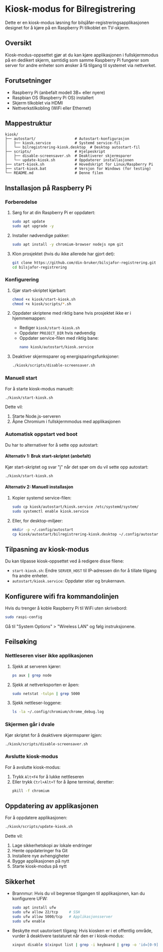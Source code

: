 # Kiosk-modus for Bilregistrering

Dette er en kiosk-modus løsning for bilsjåfør-registreringsapplikasjonen designet for å kjøre på en Raspberry Pi tilkoblet en TV-skjerm.

## Oversikt

Kiosk-modus-oppsettet gjør at du kan kjøre applikasjonen i fullskjermmodus på en dedikert skjerm, samtidig som samme Raspberry Pi fungerer som server for andre enheter som ønsker å få tilgang til systemet via nettverket.

## Forutsetninger

- Raspberry Pi (anbefalt modell 3B+ eller nyere)
- Raspbian OS (Raspberry Pi OS) installert
- Skjerm tilkoblet via HDMI
- Nettverkstilkobling (WiFi eller Ethernet)

## Mappestruktur

```
kiosk/
├── autostart/                  # Autostart-konfigurasjon
│   ├── kiosk.service           # Systemd service-fil
│   └── bilregistrering-kiosk.desktop  # Desktop autostart-fil
├── scripts/                    # Hjelpeskript
│   ├── disable-screensaver.sh  # Deaktiverer skjermsparer
│   └── update-kiosk.sh         # Oppdaterer installasjonen
├── start-kiosk.sh              # Hovedskript for Linux/Raspberry Pi
├── start-kiosk.bat             # Versjon for Windows (for testing)
└── README.md                   # Denne filen
```

## Installasjon på Raspberry Pi

### Forberedelse

1. Sørg for at din Raspberry Pi er oppdatert:
   ```bash
   sudo apt update
   sudo apt upgrade -y
   ```

2. Installer nødvendige pakker:
   ```bash
   sudo apt install -y chromium-browser nodejs npm git
   ```

3. Klon prosjektet (hvis du ikke allerede har gjort det):
   ```bash
   git clone https://github.com/din-bruker/bilsjafor-registrering.git
   cd bilsjafor-registrering
   ```

### Konfigurering

1. Gjør start-skriptet kjørbart:
   ```bash
   chmod +x kiosk/start-kiosk.sh
   chmod +x kiosk/scripts/*.sh
   ```

2. Oppdater skriptene med riktig bane hvis prosjektet ikke er i hjemmemappen:
   - Rediger `kiosk/start-kiosk.sh` 
   - Oppdater `PROJECT_DIR` hvis nødvendig
   - Oppdater service-filen med riktig bane:
     ```bash
     nano kiosk/autostart/kiosk.service
     ```

3. Deaktiver skjermsparer og energisparingsfunksjoner:
   ```bash
   ./kiosk/scripts/disable-screensaver.sh
   ```

### Manuell start

For å starte kiosk-modus manuelt:

```bash
./kiosk/start-kiosk.sh
```

Dette vil:
1. Starte Node.js-serveren
2. Åpne Chromium i fullskjermmodus med applikasjonen

### Automatisk oppstart ved boot

Du har to alternativer for å sette opp autostart:

#### Alternativ 1: Bruk start-skriptet (anbefalt)

Kjør start-skriptet og svar "j" når det spør om du vil sette opp autostart:

```bash
./kiosk/start-kiosk.sh
```

#### Alternativ 2: Manuell installasjon

1. Kopier systemd service-filen:
   ```bash
   sudo cp kiosk/autostart/kiosk.service /etc/systemd/system/
   sudo systemctl enable kiosk.service
   ```

2. Eller, for desktop-miljøer:
   ```bash
   mkdir -p ~/.config/autostart
   cp kiosk/autostart/bilregistrering-kiosk.desktop ~/.config/autostart/
   ```

## Tilpasning av kiosk-modus

Du kan tilpasse kiosk-oppsettet ved å redigere disse filene:

- `start-kiosk.sh`: Endre `SERVER_HOST` til IP-adressen din for å tillate tilgang fra andre enheter.
- `autostart/kiosk.service`: Oppdater stier og brukernavn.

## Konfigurere wifi fra kommandolinjen

Hvis du trenger å koble Raspberry Pi til WiFi uten skrivebord:

```bash
sudo raspi-config
```

Gå til "System Options" > "Wireless LAN" og følg instruksjonene.

## Feilsøking

### Nettleseren viser ikke applikasjonen

1. Sjekk at serveren kjører:
   ```bash
   ps aux | grep node
   ```

2. Sjekk at nettverksporten er åpen:
   ```bash
   sudo netstat -tulpn | grep 5000
   ```

3. Sjekk nettleser-loggene:
   ```bash
   ls -la ~/.config/chromium/chrome_debug.log
   ```

### Skjermen går i dvale

Kjør skriptet for å deaktivere skjermsparer igjen:

```bash
./kiosk/scripts/disable-screensaver.sh
```

### Avslutte kiosk-modus

For å avslutte kiosk-modus:

1. Trykk `Alt+F4` for å lukke nettleseren
2. Eller trykk `Ctrl+Alt+T` for å åpne terminal, deretter:
   ```bash
   pkill -f chromium
   ```

## Oppdatering av applikasjonen

For å oppdatere applikasjonen:

```bash
./kiosk/scripts/update-kiosk.sh
```

Dette vil:
1. Lage sikkerhetskopi av lokale endringer
2. Hente oppdateringer fra Git
3. Installere nye avhengigheter
4. Bygge applikasjonen på nytt
5. Starte kiosk-modus på nytt

## Sikkerhet

- Brannmur: Hvis du vil begrense tilgangen til applikasjonen, kan du konfigurere UFW:
  ```bash
  sudo apt install ufw
  sudo ufw allow 22/tcp     # SSH
  sudo ufw allow 5000/tcp   # Applikasjonsserver
  sudo ufw enable
  ```

- Beskytte mot uautorisert tilgang:
  Hvis kiosken er i et offentlig område, vurder å deaktivere tastaturet når den er i kiosk-modus:
  ```bash
  xinput disable $(xinput list | grep -i keyboard | grep -o 'id=[0-9]*' | sed 's/id=//')
  ```